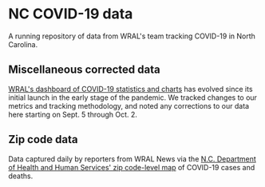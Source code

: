 # NC COVID-19 data

A running repository of data from WRAL's team tracking COVID-19 in North Carolina.

## Miscellaneous corrected data

[WRAL's dashboard of COVID-19 statistics and charts](https://www.wral.com/coronavirus/north-carolina-coronavirus-cases-maps-graphs-live-updates/19010016/) has evolved since its initial launch in the early stage of the pandemic. We tracked changes to our metrics and tracking methodology, and noted any corrections to our data here starting on Sept. 5 through Oct. 2.

## Zip code data

Data captured daily by reporters from WRAL News via the [N.C. Department of Health and Human Services' zip code-level map](https://www.ncdhhs.gov/divisions/public-health/covid19/covid-19-nc-case-count#zip-code-map) of COVID-19 cases and deaths.